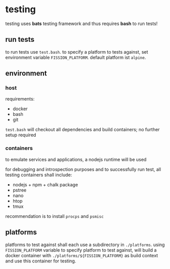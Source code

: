# testing
testing uses **bats** testing framework and thus requires **bash** to run tests!


## run tests
to run tests use `test.bash`. to specify a platform to tests against, set environment variable `FISSION_PLATFORM`. default platform ist `alpine`.

## environment
### host
requirements:
* docker
* bash
* git

`test.bash` will checkout all dependencies and build containers; no further setup required

### containers
to emulate services and applications, a nodejs runtime will be used

for debugging and introspection purposes and to successfully run test, all testing containers shall include:
* nodejs + npm + chalk package
* pstree
* nano
* htop
* tmux

recommendation is to install `procps` and `psmisc`


## platforms
platforms to test against shall each use a subdirectory in `./platforms`. using `FISSION_PLATFORM` variable to specify platform to test against, will build a docker container with `./platforms/${FISSION_PLATFORM}` as build context and use this container for testing.